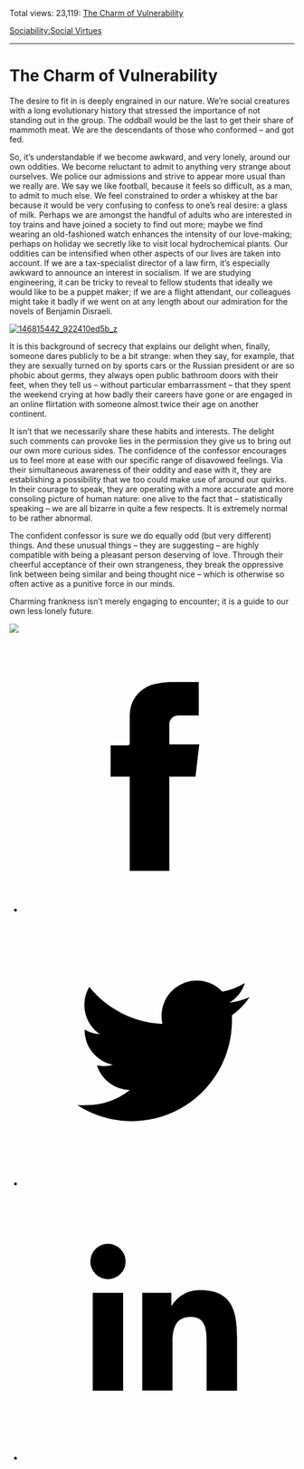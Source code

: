 Total views: 23,119: [The Charm of Vulnerability](https://www.theschooloflife.com/thebookoflife/the-charm-of-vulnerability/)

[Sociability:](https://www.theschooloflife.com/thebookoflife/category/sociability/)[Social Virtues](https://www.theschooloflife.com/thebookoflife/category/sociability/social-virtues/)

* * *

# The Charm of Vulnerability
<style>
						.alignnone {
  display: block;
  margin-left: auto;
  margin-right: auto;
  align: center:
}

.addtoany_share_save_container {
display:none;
}

.wp-block-image {
		display: block;
  margin-left: auto;
  margin-right: auto;
  width: 50%;
}

.aligncenter {
display: block;
  margin-left: auto;
  margin-right: auto;
  align: center:
}

@media only screen and (max-width: 500px) {
  .wp-block-image {
		display: block;
  margin-left: auto;
  margin-right: auto;
  width: 100%;
} }

h1 {max-width: 600px !important;
}
.s18-single-post .content-area .site-main article .post-cat-header-display + .old-wrapper p {
    font-size: 1.200em
}
						</style>

The desire to fit in is deeply engrained in our nature. We’re social creatures with a long evolutionary history that stressed the importance of not standing out in the group. The oddball would be the last to get their share of mammoth meat. We are the descendants of those who conformed – and got fed.

So, it’s understandable if we become awkward, and very lonely, around our own oddities. We become reluctant to admit to anything very strange about ourselves. We police our admissions and strive to appear more usual than we really are. We say we like football, because it feels so difficult, as a man, to admit to much else. We feel constrained to order a whiskey at the bar because it would be very confusing to confess to one’s real desire: a glass of milk. Perhaps we are amongst the handful of adults who are interested in toy trains and have joined a society to find out more; maybe we find wearing an old-fashioned watch enhances the intensity of our love-making; perhaps on holiday we secretly like to visit local hydrochemical plants. Our oddities can be intensified when other aspects of our lives are taken into account. If we are a tax-specialist director of a law firm, it’s especially awkward to announce an interest in socialism. If we are studying engineering, it can be tricky to reveal to fellow students that ideally we would like to be a puppet maker; if we are a flight attendant, our colleagues might take it badly if we went on at any length about our admiration for the novels of Benjamin Disraeli.

[![146815442_922410ed5b_z](https://www.theschooloflife.com/thebookoflife/wp-content/uploads/2016/10/146815442_922410ed5b_z.jpg)](http://www.thebookoflife.org/wp-content/uploads/2016/10/146815442_922410ed5b_z.jpg)

It is this background of secrecy that explains our delight when, finally, someone dares publicly to be a bit strange: when they say, for example, that they are sexually turned on by sports cars or the Russian president or are so phobic about germs, they always open public bathroom doors with their feet, when they tell us – without particular embarrassment – that they spent the weekend crying at how badly their careers have gone or are engaged in an online flirtation with someone almost twice their age on another continent.

It isn’t that we necessarily share these habits and interests. The delight such comments can provoke lies in the permission they give us to bring out our own more curious sides. The confidence of the confessor encourages us to feel more at ease with our specific range of disavowed feelings. Via their simultaneous awareness of their oddity and ease with it, they are establishing a possibility that we too could make use of around our quirks. In their courage to speak, they are operating with a more accurate and more consoling picture of human nature: one alive to the fact that – statistically speaking – we are all bizarre in quite a few respects. It is extremely normal to be rather abnormal.

The confident confessor is sure we do equally odd (but very different) things. And these unusual things – they are suggesting – are highly compatible with being a pleasant person deserving of love. Through their cheerful acceptance of their own strangeness, they break the oppressive link between being similar and being thought nice – which is otherwise so often active as a punitive force in our minds.

Charming frankness isn’t merely engaging to encounter; it is a guide to our own less lonely future.

[![](https://img.youtube.com/vi/PJsJ96yyVk8/0.jpg)](https://www.youtube.com/embed/PJsJ96yyVk8 '')
<style>
    .iframe-class { display: block !important; }
</style>

- [<svg xmlns="http://www.w3.org/2000/svg" viewbox="0 0 26 26"><title>Facebook</title>
                    <g>
                        <path d="M8.38,10H9.92c.2,0,.29,0,.29-.28,0-.82,0-1.64,0-2.46a3.05,3.05,0,0,1,2.57-3.15A7.22,7.22,0,0,1,14,3.95c.86,0,1.71,0,2.57,0h.25v3.2h-2A.85.85,0,0,0,14,8c0,.62,0,1.24,0,1.91h2.87L16.51,13H14v9H10.21V13H8.38Z"></path>
                    </g>
                </svg>](http://www.facebook.com/sharer/sharer.php?u=https://www.theschooloflife.com/thebookoflife/the-charm-of-vulnerability/)
- [<svg xmlns="http://www.w3.org/2000/svg" viewbox="0 0 26 26"><title>Twitter</title>
                    <path d="M21.69,7.9a6.75,6.75,0,0,1-1.94.53,3.39,3.39,0,0,0,1.48-1.87,6.76,6.76,0,0,1-2.14.82,3.38,3.38,0,0,0-5.75,3.08,9.59,9.59,0,0,1-7-3.53,3.38,3.38,0,0,0,1,4.51A3.36,3.36,0,0,1,5.89,11v0A3.38,3.38,0,0,0,8.6,14.37a3.39,3.39,0,0,1-1.53.06,3.38,3.38,0,0,0,3.15,2.35A6.78,6.78,0,0,1,6,18.22a6.87,6.87,0,0,1-.81,0A9.6,9.6,0,0,0,20,10.08q0-.22,0-.44A6.86,6.86,0,0,0,21.69,7.9Z"></path>
                </svg>](http://twitter.com/share?url=https://www.theschooloflife.com/thebookoflife/the-charm-of-vulnerability/&text=&via=theschooloflife)
- [<svg xmlns="http://www.w3.org/2000/svg" viewbox="0 0 26 26"><title>LinkedIn</title>
<path class="cls-2" d="M6.67,10H9.58v9.36H6.67ZM8.13,5.32A1.69,1.69,0,1,1,6.44,7,1.69,1.69,0,0,1,8.13,5.32"></path><path class="cls-2" d="M11.41,10H14.2v1.28h0A3.06,3.06,0,0,1,17,9.75c2.95,0,3.49,1.94,3.49,4.46v5.14H17.57V14.79c0-1.09,0-2.48-1.51-2.48s-1.75,1.18-1.75,2.4v4.63H11.41Z"></path></svg>](https://www.linkedin.com/shareArticle?mini=true&url=https://www.theschooloflife.com/thebookoflife/the-charm-of-vulnerability/)

